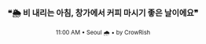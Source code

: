 <div align="center">

<br>

<h3>❝🌦️ 비 내리는 아침, 창가에서 커피 마시기 좋은 날이에요❞</h3>

<sub>11:00 AM • Seoul 🌧️ • by CrowRish</sub>

<br>

</div>
